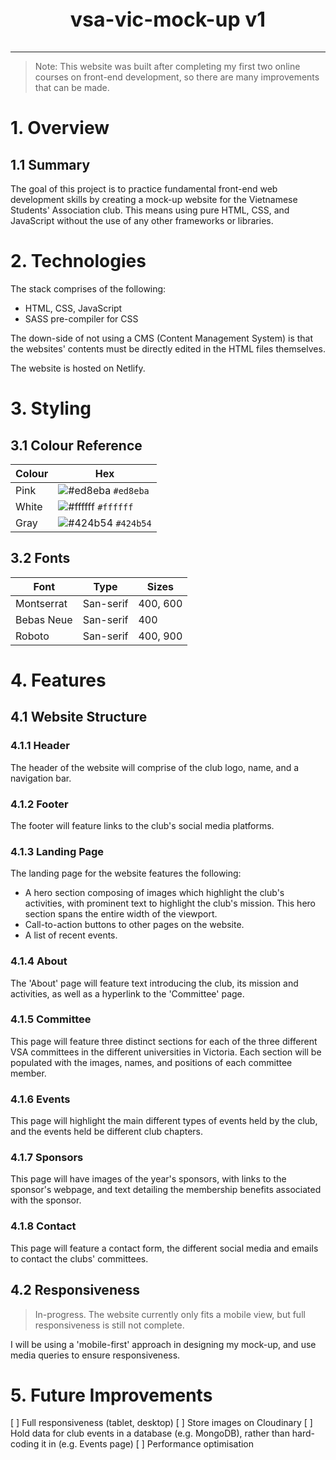 <p style="text-align: center; font-weight: bold; font-size: 2rem">vsa-vic-mock-up v1</p>

---
>Note: This website was built after completing my first two online courses on front-end development, so there are many improvements that can be made.
# 1. Overview
## 1.1 Summary
The goal of this project is to practice fundamental front-end web development skills by creating a mock-up website for the Vietnamese Students' Association club. This means using pure HTML, CSS, and JavaScript without the use of any other frameworks or libraries.

# 2. Technologies
The stack comprises of the following:
* HTML, CSS, JavaScript
* SASS pre-compiler for CSS

The down-side of not using a CMS (Content Management System) is that the websites' contents must be directly edited in the HTML files themselves.

The website is hosted on Netlify.

# 3. Styling
## 3.1 Colour Reference
| Colour | Hex
| ------ | --------
| Pink   | ![#ed8eba](https://placehold.it/15/ed8eba/000000?text=+) `#ed8eba`
| White  | ![#ffffff](https://placehold.it/15/ffffff/000000?text=+) `#ffffff`
| Gray   | ![#424b54](https://placehold.it/15/424b54/000000?text=+) `#424b54`

## 3.2 Fonts
| Font | Type | Sizes
| ------ | ----- | --------
| Montserrat   | San-serif | 400, 600
| Bebas Neue  | San-serif |400
| Roboto   | San-serif | 400, 900

# 4. Features
## 4.1 Website Structure
### 4.1.1 Header
The header of the website will comprise of the club logo, name, and a navigation bar.

### 4.1.2 Footer
The footer will feature links to the club's social media platforms.

### 4.1.3 Landing Page
The landing page for the website features the following:
* A hero section composing of images which highlight the club's activities, with prominent text to highlight the club's mission. This hero section spans the entire width of the viewport.
* Call-to-action buttons to other pages on the website.
* A list of recent events.

### 4.1.4 About
The 'About' page will feature text introducing the club, its mission and activities, as well as a hyperlink to the 'Committee' page.

### 4.1.5 Committee
This page will feature three distinct sections for each of the three different VSA committees in the different universities in Victoria. Each section will be populated with the images, names, and positions of each committee member.

### 4.1.6 Events
This page will highlight the main different types of events held by the club, and the events held be different club chapters.

### 4.1.7 Sponsors
This page will have images of the year's sponsors, with links to the sponsor's webpage, and text detailing the membership benefits associated with the sponsor.

### 4.1.8 Contact
This page will feature a contact form, the different social media and emails to contact the clubs' committees.

## 4.2 Responsiveness
> In-progress. The website currently only fits a mobile view, but full responsiveness is still not complete.

I will be using a 'mobile-first' approach in designing my mock-up, and use media queries to ensure responsiveness.

# 5. Future Improvements
[ ] Full responsiveness (tablet, desktop)
[ ] Store images on Cloudinary
[ ] Hold data for club events in a database (e.g. MongoDB), rather than hard-coding it in (e.g. Events page)
[ ] Performance optimisation


